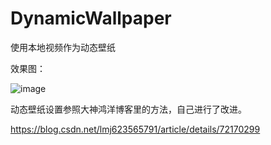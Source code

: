 # DynamicWallpaper
使用本地视频作为动态壁纸

效果图：

![image](https://github.com/theoneee/DynamicWallpaper/resource/preview_1.jpg)

动态壁纸设置参照大神鸿洋博客里的方法，自己进行了改进。

https://blog.csdn.net/lmj623565791/article/details/72170299
